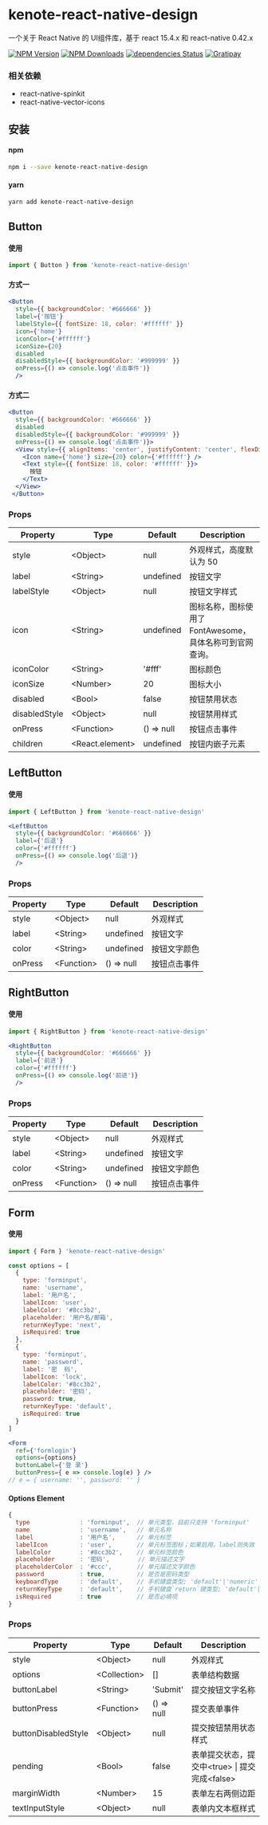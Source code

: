# kenote-react-native-design

一个关于 React Native 的 UI组件库，基于 react 15.4.x 和 react-native 0.42.x

[![NPM Version][npm-image]][npm-url]
[![NPM Downloads][downloads-image]][downloads-url]
[![dependencies Status][dependencies-image]][dependencies-url]
[![Gratipay][licensed-image]][licensed-url]

### 相关依赖

- react-native-spinkit
- react-native-vector-icons

## 安装

#### npm

```bash
npm i --save kenote-react-native-design
```

#### yarn

```bash
yarn add kenote-react-native-design
```

## Button

#### 使用

```jsx
import { Button } from 'kenote-react-native-design'
```

#### 方式一

```jsx
<Button
  style={{ backgroundColor: '#666666' }}
  label={'按钮'}
  labelStyle={{ fontSize: 18, color: '#ffffff' }}
  icon={'home'}
  iconColor={'#ffffff'}
  iconSize={20}
  disabled
  disabledStyle={{ backgroundColor: '#999999' }}
  onPress={() => console.log('点击事件')}
  />
```

#### 方式二

```jsx
<Button
  style={{ backgroundColor: '#666666' }}
  disabled
  disabledStyle={{ backgroundColor: '#999999' }}
  onPress={() => console.log('点击事件')}>
  <View style={{ alignItems: 'center', justifyContent: 'center', flexDirection: 'row' }}>
    <Icon name={'home'} size={20} color={'#ffffff'} />
    <Text style={{ fontSize: 18, color: '#ffffff' }}>
      按钮
    </Text>
  </View>
 </Button>
```


### Props

| Property | Type | Default | Description |
|----------|------|---------|-------------|
| style         | \<Object\>        | null       | 外观样式，高度默认为 50 |
| label         | \<String\>        | undefined  | 按钮文字 |
| labelStyle    | \<Object\>        | null       | 按钮文字样式 |
| icon          | \<String\>        | undefined  | 图标名称，图标使用了 FontAwesome，具体名称可到官网查询。|
| iconColor     | \<String\>        | '#fff'     | 图标颜色 |
| iconSize      | \<Number\>        | 20         | 图标大小 |
| disabled      | \<Bool\>          | false      | 按钮禁用状态 |
| disabledStyle | \<Object\>        | null       | 按钮禁用样式 |
| onPress       | \<Function\>      | () => null | 按钮点击事件 |
| children      | \<React.element\> | undefined  | 按钮内嵌子元素 |

## LeftButton

#### 使用

```jsx
import { LeftButton } from 'kenote-react-native-design'

<LeftButton
  style={{ backgroundColor: '#666666' }}
  label={'后退'}
  color={'#ffffff'}
  onPress={() => console.log('后退')}
  />
```

### Props

| Property | Type | Default | Description |
|----------|------|---------|-------------|
| style         | \<Object\>        | null       | 外观样式 |
| label         | \<String\>        | undefined  | 按钮文字 |
| color         | \<String\>        | undefined  | 按钮文字颜色 |
| onPress       | \<Function\>      | () => null | 按钮点击事件 |

## RightButton

#### 使用

```jsx
import { RightButton } from 'kenote-react-native-design'

<RightButton
  style={{ backgroundColor: '#666666' }}
  label={'前进'}
  color={'#ffffff'}
  onPress={() => console.log('前进')}
  />
```

### Props

| Property | Type | Default | Description |
|----------|------|---------|-------------|
| style         | \<Object\>        | null       | 外观样式 |
| label         | \<String\>        | undefined  | 按钮文字 |
| color         | \<String\>        | undefined  | 按钮文字颜色 |
| onPress       | \<Function\>      | () => null | 按钮点击事件 |

## Form

#### 使用

```jsx
import { Form } 'kenote-react-native-design'

const options = [
  {
    type: 'forminput',
    name: 'username',
    label: '用户名',
    labelIcon: 'user',
    labelColor: '#8cc3b2',
    placeholder: '用户名/邮箱',
    returnKeyType: 'next',
    isRequired: true
  },
  {
    type: 'forminput',
    name: 'password',
    label: '密  码',
    labelIcon: 'lock',
    labelColor: '#8cc3b2',
    placeholder: '密码',
    password: true,
    returnKeyType: 'default',
    isRequired: true
  }
]

<Form
  ref={'formlogin'}
  options={options}
  buttonLabel={'登 录'}
  buttonPress={ e => console.log(e) } />
// e = { username: '', password: '' }
```

#### Options Element

```javascript
{
  type              : 'forminput',  // 单元类型，目前只支持 'forminput'
  name              : 'username',   // 单元名称
  label             : '用户名',      // 单元标签
  labelIcon         : 'user',       // 单元标签图标；如果启用，label则失效
  labelColor        : '#8cc3b2',    // 单元标签颜色
  placeholder       : '密码',        // 单元描述文字
  placeholderColor  : '#ccc',       // 单元描述文字颜色
  password          : true,         // 是否是密码类型
  keyboardType      : 'default',    // 手机键盘类型; 'default'|'numeric'|'email-address'|'ascii-capable'|'numbers-and-punctuation'|'url'|'number-pad'|'phone-pad'|'name-phone-pad'|'decimal-pad'|'twitter'|'web-search'
  returnKeyType     : 'default',    // 手机键盘`return`键类型; 'default'|'go'|'google'|'join'|'next'|'route'|'search'|'send'|'yahoo'|'done'|'emergency-call'
  isRequired        : true          // 是否必填项
}
```

### Props

| Property | Type | Default | Description |
|----------|------|---------|-------------|
| style               | \<Object\>        | null       | 外观样式 |
| options             | \<Collection\>    | []         | 表单结构数据 |
| buttonLabel         | \<String\>        | 'Submit'   | 提交按钮文字名称 |
| buttonPress         | \<Function\>      | () => null | 提交表单事件 |
| buttonDisabledStyle | \<Object\>        | null       | 提交按钮禁用状态样式 |
| pending             | \<Bool\>          | false      | 表单提交状态，提交中\<true\> \| 提交完成\<false\> |
| marginWidth         | \<Number\>        | 15         | 表单左右两侧边距 |
| textInputStyle      | \<Object\>        | null       | 表单内文本框样式 |



[npm-image]: https://img.shields.io/npm/v/kenote-react-native-design.svg
[npm-url]: https://www.npmjs.org/package/kenote-react-native-design
[downloads-image]: https://img.shields.io/npm/dm/kenote-react-native-design.svg
[downloads-url]: https://npmjs.org/package/kenote-react-native-design
[dependencies-image]: https://david-dm.org/thondery/kenote-react-native-design/status.svg
[dependencies-url]: https://david-dm.org/thondery/kenote-react-native-design
[licensed-image]: https://img.shields.io/badge/license-MIT-blue.svg
[licensed-url]: https://github.com/thondery/kenote-react-native-design/blob/master/LICENSE